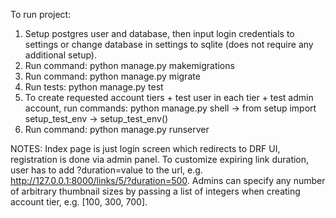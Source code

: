To run project:
1. Setup postgres user and database, then input login credentials to settings or change database in settings to sqlite (does not require any additional setup).
2. Run command: python manage.py makemigrations
3. Run command: python manage.py migrate
4. Run tests: python manage.py test
5. To create requested account tiers + test user in each tier + test admin account, run commands:
python manage.py shell -> from setup import setup_test_env -> setup_test_env()
6. Run command: python manage.py runserver




NOTES:
Index page is just login screen which redirects to DRF UI, registration is done via admin panel. 
To customize expiring link duration, user has to add ?duration=value to the url, e.g. http://127.0.0.1:8000/links/5/?duration=500.
Admins can specify any number of arbitrary thumbnail sizes by passing a list of integers when creating account tier, e.g. [100, 300, 700].



